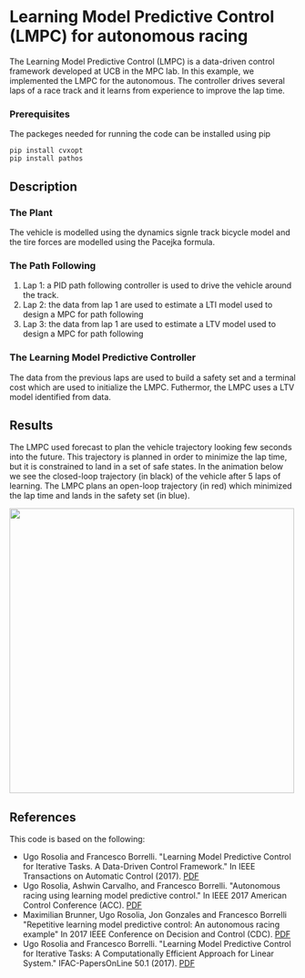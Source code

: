 # Learning Model Predictive Control (LMPC) for autonomous racing

The Learning Model Predictive Control (LMPC) is a data-driven control framework developed at UCB in the MPC lab. In this example, we implemented the LMPC for the autonomous. The controller drives several laps of a race track and it learns from experience to improve the lap time.

### Prerequisites

The packeges needed for running the code can be installed using pip

```
pip install cvxopt
pip install pathos
```

## Description

### The Plant
The vehicle is modelled using the dynamics signle track bicycle model and the tire forces are modelled using the Pacejka formula.

### The Path Following
1) Lap 1: a PID path following controller is used to drive the vehicle around the track.
2) Lap 2: the data from lap 1 are used to estimate a LTI model used to design a MPC for path following
3) Lap 3: the data from lap 1 are used to estimate a LTV model used to design a MPC for path following

### The Learning Model Predictive Controller
The data from the previous laps are used to build a safety set and a terminal cost which are used to initialize the LMPC. Futhermor, the LMPC uses a LTV model identified from data.

## Results

The LMPC used forecast to plan the vehicle trajectory looking few seconds into the future. This trajectory is planned in order to minimize the lap time, but it is constrained to land in a set of safe states.
In the animation below we see the closed-loop trajectory (in black) of the vehicle after 5 laps of learning. The LMPC plans an open-loop trajectory (in red) which minimized the lap time and lands in the safety set (in blue).

<img src="https://github.com/urosolia/RacingLMPC/blob/master/src/ClosedLoop.gif" width="500" />


## References

This code is based on the following:

* Ugo Rosolia and Francesco Borrelli. "Learning Model Predictive Control for Iterative Tasks. A Data-Driven Control Framework." In IEEE Transactions on Automatic Control (2017). [PDF](https://ieeexplore.ieee.org/document/8039204/)
* Ugo Rosolia, Ashwin Carvalho, and Francesco Borrelli. "Autonomous racing using learning model predictive control." In IEEE 2017 American Control Conference (ACC). [PDF](https://ieeexplore.ieee.org/abstract/document/7963748/)
* Maximilian Brunner, Ugo Rosolia, Jon Gonzales and Francesco Borrelli "Repetitive learning model predictive control: An autonomous racing example" In 2017 IEEE Conference on Decision and Control (CDC). [PDF](https://ieeexplore.ieee.org/abstract/document/8264027/)
* Ugo Rosolia and Francesco Borrelli. "Learning Model Predictive Control for Iterative Tasks: A Computationally Efficient Approach for Linear System." IFAC-PapersOnLine 50.1 (2017). [PDF](https://www.sciencedirect.com/science/article/pii/S2405896317306523)
